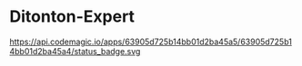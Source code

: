 # Ditonton-Expert
https://api.codemagic.io/apps/63905d725b14bb01d2ba45a5/63905d725b14bb01d2ba45a4/status_badge.svg



